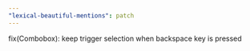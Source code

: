 ```yaml
---
"lexical-beautiful-mentions": patch
---
```


fix(Combobox): keep trigger selection when backspace key is pressed
